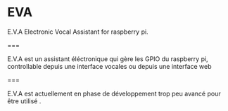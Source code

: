 EVA
===

E.V.A Electronic Vocal Assistant for raspberry pi.

===

E.V.A est un assistant éléctronique qui gère les GPIO du raspberry pi, controllable depuis une interface vocales ou depuis une interface web

===

E.V.A est actuellement en phase de développement trop peu avancé pour être utilisé .